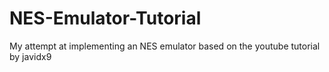 # NES-Emulator-Tutorial
My attempt at implementing an NES emulator based on the youtube tutorial by javidx9
